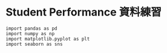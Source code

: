 # Student Performance 資料練習


```
import pandas as pd 
import numpy as np
import matplotlib.pyplot as plt
import seaborn as sns
```



